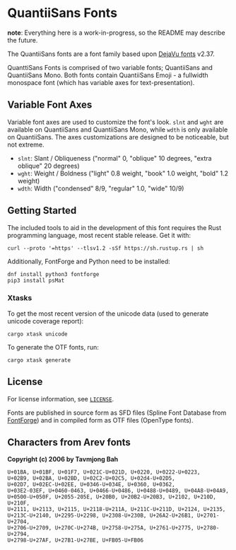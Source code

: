 # QuantiiSans Fonts

**note**: Everything here is a work-in-progress, so the README may describe the
future.

The QuantiiSans fonts are a font family based upon [DejaVu fonts] v2.37.

QuanttiSans Fonts is comprised of two variable fonts; QuantiiSans and
QuantiiSans Mono.  Both fonts contain QuantiiSans Emoji - a fullwidth monospace
font (which has variable axes for text-presentation).

## Variable Font Axes

Variable font axes are used to customize the font's look.  `slnt` and `wght` are
available on QuantiiSans and QuantiiSans Mono, while `wdth` is only available on
QuantiiSans.  The axes customizations are designed to be noticeable, but not
extreme.

 - `slnt`: Slant / Obliqueness ("normal" 0, "oblique" 10 degrees, "extra
   oblique" 20 degrees)
 - `wght`: Weight / Boldness ("light" 0.8 weight, "book" 1.0 weight, "bold"
   1.2 weight)
 - `wdth`: Width ("condensed" 8/9, "regular" 1.0, "wide" 10/9)

## Getting Started

The included tools to aid in the development of this font requires the Rust
programming language, most recent stable release.  Get it with:

```shell
curl --proto '=https' --tlsv1.2 -sSf https://sh.rustup.rs | sh
```

Additionally, FontForge and Python need to be installed:

```shell
dnf install python3 fontforge
pip3 install psMat
```

### Xtasks

To get the most recent version of the unicode data (used to generate unicode
coverage report):

```shell
cargo xtask unicode
```

To generate the OTF fonts, run:

```shell
cargo xtask generate
```

## License

For license information, see [`LICENSE`](./LICENSE).

Fonts are published in source form as SFD files (Spline Font Database from
[FontForge]) and in compiled form as OTF files (OpenType fonts).

Characters from Arev fonts
--------------------------
__Copyright (c) 2006 by Tavmjong Bah__

    U+01BA, U+01BF, U+01F7, U+021C-U+021D, U+0220, U+0222-U+0223,
    U+02B9, U+02BA, U+02BD, U+02C2-U+02C5, U+02d4-U+02D5,
    U+02D7, U+02EC-U+02EE, U+0346-U+034E, U+0360, U+0362,
    U+03E2-03EF, U+0460-0463, U+0466-U+0486, U+0488-U+0489, U+04A8-U+04A9,
    U+0500-U+050F, U+2055-205E, U+20B0, U+20B2-U+20B3, U+2102, U+210D, U+210F,
    U+2111, U+2113, U+2115, U+2118-U+211A, U+211C-U+211D, U+2124, U+2135,
    U+213C-U+2140, U+2295-U+2298, U+2308-U+230B, U+26A2-U+26B1, U+2701-U+2704,
    U+2706-U+2709, U+270C-U+274B, U+2758-U+275A, U+2761-U+2775, U+2780-U+2794,
    U+2798-U+27AF, U+27B1-U+27BE, U+FB05-U+FB06

<!-- $Id$ -->

[DejaVu fonts]: http://gnome.org/fonts/
[FontForge]: https://fontforge.github.io/
